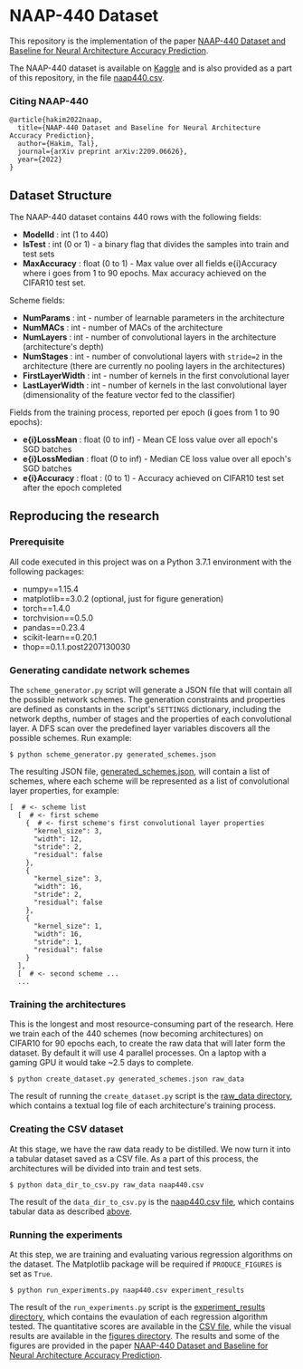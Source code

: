 # NAAP-440 Dataset

This repository is the implementation of the paper [NAAP-440 Dataset and Baseline for Neural Architecture Accuracy Prediction](https://arxiv.org/abs/2209.06626).

The NAAP-440 dataset is available on [Kaggle](https://www.kaggle.com/datasets/talcs1/naap-440) and is also provided as a part of this repository, in the file [naap440.csv](naap440.csv).

### Citing NAAP-440

```
@article{hakim2022naap,
  title={NAAP-440 Dataset and Baseline for Neural Architecture Accuracy Prediction},
  author={Hakim, Tal},
  journal={arXiv preprint arXiv:2209.06626},
  year={2022}
}
```

## Dataset Structure

The NAAP-440 dataset contains 440 rows with the following fields:

- **ModelId** : int (1 to 440)
- **IsTest** : int (0 or 1) - a binary flag that divides the samples into train and test sets
- **MaxAccuracy** : float (0 to 1) - Max value over all fields e{i}Accuracy where i goes from 1 to 90 epochs. Max accuracy achieved on the CIFAR10 test set.

Scheme fields:

- **NumParams** : int - number of learnable parameters in the architecture
- **NumMACs** : int - number of MACs of the architecture
- **NumLayers** : int - number of convolutional layers in the architecture (architecture's depth)
- **NumStages** : int - number of convolutional layers with `stride=2` in the architecture (there are currently no pooling layers in the architectures)
- **FirstLayerWidth** : int - number of kernels in the first convolutional layer
- **LastLayerWidth** : int - number of kernels in the last convolutional layer (dimensionality of the feature vector fed to the classifier)


Fields from the training process, reported per epoch (**i** goes from 1 to 90 epochs):

- **e{i}LossMean** : float (0 to inf) - Mean CE loss value over all epoch's SGD batches
- **e{i}LossMedian** : float (0 to inf) - Median CE loss value over all epoch's SGD batches
- **e{i}Accuracy** : float : (0 to 1) - Accuracy achieved on CIFAR10 test set after the epoch completed


## Reproducing the research

### Prerequisite

All code executed in this project was on a Python 3.7.1 environment with the following packages:

- numpy==1.15.4
- matplotlib==3.0.2 (optional, just for figure generation)
- torch==1.4.0
- torchvision==0.5.0
- pandas==0.23.4
- scikit-learn==0.20.1
- thop==0.1.1.post2207130030

### Generating candidate network schemes
The `scheme_generator.py` script will generate a JSON file that will contain all the possible network schemes. The generation constraints and properties are defined as constants in the script's `SETTINGS` dictionary, including the network depths, number of stages and the properties of each convolutional layer. A DFS scan over the predefined layer variables discovers all the possible schemes. Run example:
```
$ python scheme_generator.py generated_schemes.json
```

The resulting JSON file, [generated_schemes.json](generated_schemes.json), will contain a list of schemes, where each scheme will be represented as a list of convolutional layer properties, for example:
```
[  # <- scheme list 
  [  # <- first scheme
    {  # <- first scheme's first convolutional layer properties
      "kernel_size": 3,
      "width": 12,
      "stride": 2,
      "residual": false
    },
    {
      "kernel_size": 3,
      "width": 16,
      "stride": 2,
      "residual": false
    },
    {
      "kernel_size": 1,
      "width": 16,
      "stride": 1,
      "residual": false
    }
  ],
  [  # <- second scheme ...
  ...
``` 

### Training the architectures
This is the longest and most resource-consuming part of the research. Here we train each of the 440 schemes (now becoming architectures) on CIFAR10 for 90 epochs each, to create the raw data that will later form the dataset. By default it will use 4 parallel processes. On a laptop with a gaming GPU it would take ~2.5 days to complete.
```
$ python create_dataset.py generated_schemes.json raw_data
```

The result of running the `create_dataset.py` script is the [raw_data directory](raw_data), which contains a textual log file of each architecture's training process.


### Creating the CSV dataset
At this stage, we have the raw data ready to be distilled. We now turn it into a tabular dataset saved as a CSV file. As a part of this process, the architectures will be divided into train and test sets.
```
$ python data_dir_to_csv.py raw_data naap440.csv 
```

The result of the `data_dir_to_csv.py` is the [naap440.csv file](naap440.csv), which contains tabular data as described [above](#dataset-structure).


### Running the experiments
At this step, we are training and evaluating various regression algorithms on the dataset. The Matplotlib package will be required if `PRODUCE_FIGURES` is set as `True`.
```
$ python run_experiments.py naap440.csv experiment_results
```

The result of the `run_experiments.py` script is the [experiment_results directory](experiment_results), which contains the evaulation of each regression algorithm tested. The quantitative scores are available in the [CSV file](experiment_results/results.csv), while the visual results are available in the [figures directory](experiment_results/figures). The results and some of the figures are provided in the paper [NAAP-440 Dataset and Baseline for Neural Architecture Accuracy Prediction](https://arxiv.org/abs/2209.06626).



